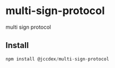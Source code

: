 # multi-sign-protocol

multi sign protocol

## Install

```javascript
npm install @jccdex/multi-sign-protocol
```
